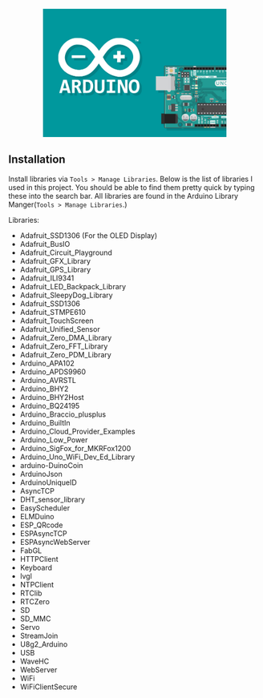<p align="center">
  <img height="256" src="images/logo.jpeg">
</p>

## Installation
Install libraries via `Tools > Manage Libraries`. Below is the list of libraries I used in this project. You should be able to find them pretty quick by typing these into the search bar. All libraries are found in the Arduino Library Manger(`Tools > Manage Libraries`.)

Libraries:
* Adafruit_SSD1306 (For the OLED Display)
* Adafruit_BusIO
* Adafruit_Circuit_Playground
* Adafruit_GFX_Library
* Adafruit_GPS_Library
* Adafruit_ILI9341
* Adafruit_LED_Backpack_Library
* Adafruit_SleepyDog_Library
* Adafruit_SSD1306
* Adafruit_STMPE610
* Adafruit_TouchScreen
* Adafruit_Unified_Sensor
* Adafruit_Zero_DMA_Library
* Adafruit_Zero_FFT_Library
* Adafruit_Zero_PDM_Library
* Arduino_APA102
* Arduino_APDS9960
* Arduino_AVRSTL
* Arduino_BHY2
* Arduino_BHY2Host
* Arduino_BQ24195
* Arduino_Braccio_plusplus
* Arduino_BuiltIn
* Arduino_Cloud_Provider_Examples
* Arduino_Low_Power
* Arduino_SigFox_for_MKRFox1200
* Arduino_Uno_WiFi_Dev_Ed_Library
* arduino-DuinoCoin
* ArduinoJson
* ArduinoUniqueID
* AsyncTCP
* DHT_sensor_library
* EasyScheduler
* ELMDuino
* ESP_QRcode
* ESPAsyncTCP
* ESPAsyncWebServer
* FabGL
* HTTPClient
* Keyboard
* lvgl
* NTPClient
* RTClib
* RTCZero
* SD
* SD_MMC
* Servo
* StreamJoin
* U8g2_Arduino
* USB
* WaveHC
* WebServer
* WiFi
* WiFiClientSecure

